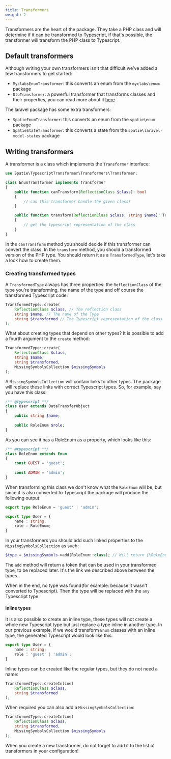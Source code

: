 ```yaml
---
title: Transformers
weight: 2
---
```


Transformers are the heart of the package. They take a PHP class and will determine if it can be transformed to Typescript, if that's possible, the transformer will transform the PHP class to Typescript.

## Default transformers

Although writing your own transformers isn't that difficult we've added a few transformers to get started:

- `MyclabsEnumTransformer`: this converts an enum from the `myclabs\enum` package
- `DtoTransformer`: a powerful transformer that transforms classes and their properties, you can read more about it [here](https://docs.spatie.be/typescript-transformer/v1/dtos/transforming/)

The laravel package has some extra transformers:

- `SpatieEnumTransformer`: this converts an enum from the `spatie\enum` package
- `SpatieStateTransformer`: this converts a state from the `spatie\laravel-model-states` package

## Writing transformers

A transformer is a class which implements the `Transformer` interface:

```php
use Spatie\TypescriptTransformer\Transformers\Transformer;

class EnumTransformer implements Transformer
{
    public function canTransform(ReflectionClass $class): bool
    {
        // can this transformer handle the given class?
    }

    public function transform(ReflectionClass $class, string $name): TransformedType
    {
        // get the typescript representation of the class
    }
}
```

In the `canTransform` method you should decide if this transformer can convert the class. In the `transform` method, you should a transformed version of the PHP type. You should return it as a `TransformedType`, let's take a look how to create them.

### Creating transformed types

A `TransformedType` always has three properties: the `ReflectionClass` of the type you're transforming, the name of the type and off course the transformed Typescript code:

```php
TransformedType::create(
    ReflectionClass $class, // The reflection class
    string $name, // The name of the Type
    string $transformed // The Typescript representation of the class
);
```

What about creating types that depend on other types? It is possible to add a fourth argument to the `create` method:

```php
TransformedType::create(
    ReflectionClass $class,
    string $name,
    string $transformed,
    MissingSymbolsCollection $missingSymbols
);
```

A `MissingSymbolsCollection` will contain links to other types. The package will replace these links with correct Typescript types. So, for example, say you have this class:

```php
/** @typescript **/
class User extends DataTransferObject
{
    public string $name;
    
    public RoleEnum $role;
}
```

As you can see it has a RoleEnum as a property, which looks like this:

```php
/** @typescript **/
class RoleEnum extends Enum
{
    const GUEST = 'guest';
    
    const ADMIN = 'admin';
}
```

When transforming this class we don't know what the `RoleEnum` will be, but since it is also converted to Typescript the package will produce the following output:

```typescript
export type RoleEnum = 'guest' | 'admin';

export type User = {
    name : string;
    role : RoleEnum;
}
```

In your transformers you should add such linked properties to the `MissingSymbolsCollection` as such:

```php
$type = $missingSymbols->add(RoleEnum::class); // Will return {%RoleEnum::class%}
```

The `add` method will return a token that can be used in your transformed type, to be replaced later. It's the link we described above between the types.

When in the end, no type was found(for example: because it wasn't converted to Typescript). Then the type will be replaced with the `any` Typescript type.

#### Inline types

It is also possible to create an inline type, these types will not create a whole new Typescript type but just replace a type inline in another type. In our previous example, if we would transform `Enum` classes with an inline type, the generated Typescript would look like this:

```typescript
export type User = {
    name : string;
    role : 'guest' | 'admin';
}
```

Inline types can be created like the regular types, but they do not need a name:

```php
TransformedType::createInline(
    ReflectionClass $class,
    string $transformed
);
```

When required you can also add a `MissingSymbolsCollection`:

```php
TransformedType::createInline(
    ReflectionClass $class,
    string $transformed,
    MissingSymbolsCollection $missingSymbols
);
```

When you create a new transformer, do not forget to add it to the list of transformers in your configuration!
